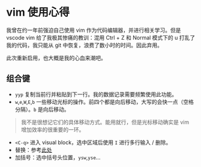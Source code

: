 # vim 使用心得
我曾在约一年前强迫自己使用 vim 作为代码编辑器，并进行相关学习。但是 vscode vim 给了我极其惨痛的教训：混用 Ctrl + Z 和 Normal 模式下的 u 打乱了我的代码，我只能从 git 中恢复，浪费了数小时的时间。因此弃用。

此次重新启用，也大概是我的心血来潮吧。
## 组合键
* `yyp` 复制当前行并粘贴到下一行。我的数据记录需要频繁使用此功能。
* `w`,`e`,`W`,`E`,`b` 一些移动光标的操作。前四个都是向后移动，大写的会快一点（空格分隔）。`b` 是向后移动。
> 我不是很想记它们的具体移动方式。能用就行，但是光标移动确实是 vim 增加效率的很重要的一环。
* `<C-q>` 进入 visual block，选中区域后使用 `I` 进行多行输入 / 删除。
* 替换：参考[此处](http://yyq123.blogspot.com/2011/10/vim-substitute.html)
* 加括号：选中括号头位置，`ysw`,`yse`...